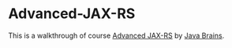# Advanced-JAX-RS
This is a walkthrough of course [Advanced JAX-RS](https://javabrains.io/courses/javaee_advjaxrs) by [Java Brains](https://javabrains.io).